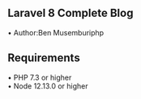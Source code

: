 ## Laravel 8 Complete Blog

•	Author:Ben Musemburiphp <br>

## Requirements
•	PHP 7.3 or higher <br>
•	Node 12.13.0 or higher <br>
